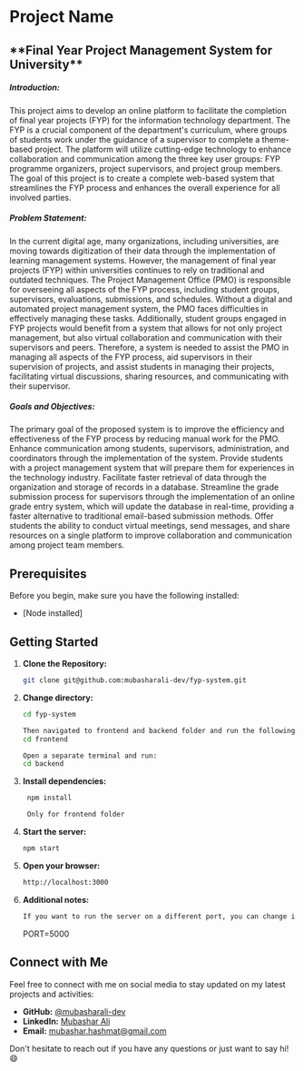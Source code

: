 # Project Name

<h2>**Final Year Project Management System for University**</h2>

<h5>Introduction:</h5>

This project aims to develop an online platform to facilitate the completion of final year projects (FYP) for the information technology department. The FYP is a crucial component of the department's curriculum, where groups of students work under the guidance of a supervisor to complete a theme-based project. The platform will utilize cutting-edge technology to enhance collaboration and communication among the three key user groups: FYP programme organizers, project supervisors, and project group members. The goal of this project is to create a complete web-based system that streamlines the FYP process and enhances the overall experience for all involved parties.

<h5>Problem Statement:</h5>

In the current digital age, many organizations, including universities, are moving towards digitization of their data through the implementation of learning management systems. However, the management of final year projects (FYP) within universities continues to rely on traditional and outdated techniques. The Project Management Office (PMO) is responsible for overseeing all aspects of the FYP process, including student groups, supervisors, evaluations, submissions, and schedules. Without a digital and automated project management system, the PMO faces difficulties in effectively managing these tasks. Additionally, student groups engaged in FYP projects would benefit from a system that allows for not only project management, but also virtual collaboration and communication with their supervisors and peers. Therefore, a system is needed to assist the PMO in managing all aspects of the FYP process, aid supervisors in their supervision of projects, and assist students in managing their projects, facilitating virtual discussions, sharing resources, and communicating with their supervisor.

<h5>Goals and Objectives:</h5>

The primary goal of the proposed system is to improve the efficiency and effectiveness of the FYP process by reducing manual work for the PMO.
Enhance communication among students, supervisors, administration, and coordinators through the implementation of the system.
Provide students with a project management system that will prepare them for experiences in the technology industry.
Facilitate faster retrieval of data through the organization and storage of records in a database.
Streamline the grade submission process for supervisors through the implementation of an online grade entry system, which will update the database in real-time, providing a faster alternative to traditional email-based submission methods.
Offer students the ability to conduct virtual meetings, send messages, and share resources on a single platform to improve collaboration and communication among project team members.



## Prerequisites

Before you begin, make sure you have the following installed:

- [Node installed]

## Getting Started

1. **Clone the Repository:**

   ```bash
   git clone git@github.com:mubasharali-dev/fyp-system.git

2. **Change directory:**

   ```bash
   cd fyp-system

   Then navigated to frontend and backend folder and run the following commands
   cd frontend

   Open a separate terminal and run:
   cd backend

3. **Install dependencies:**

   ```bash
    npm install

    Only for frontend folder

4. **Start the server:**

   ```bash
   npm start

5. **Open your browser:**

   ```bash
   http://localhost:3000

6. **Additional notes:**

   ```bash
   If you want to run the server on a different port, you can change it in the .env file of backend.
   ```
   PORT=5000

## Connect with Me

Feel free to connect with me on social media to stay updated on my latest projects and activities:

- **GitHub:** [@mubasharali-dev](https://github.com/mubasharali-dev)
- **LinkedIn:** [Mubashar Ali](https://www.linkedin.com/in/mubasharali-dev/)
- **Email:** [mubashar.hashmat@gmail.com](mailto:mubashar.hashmat@gmail.com)

Don't hesitate to reach out if you have any questions or just want to say hi! 😄


